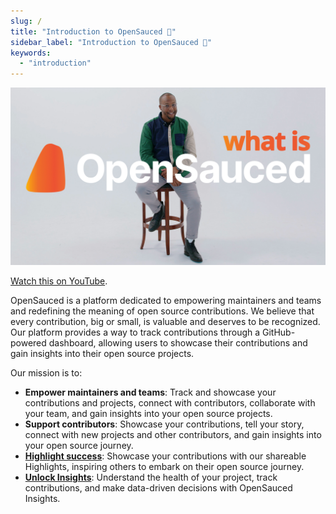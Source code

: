 ```yaml
---
slug: /
title: "Introduction to OpenSauced 🍕"
sidebar_label: "Introduction to OpenSauced 🍕"
keywords:
  - "introduction"
---
```


![Example banner](../static/img/what-is-opensauced-borderless.jpg)

[Watch this on YouTube](https://www.youtube.com/watch?v=h8gwrzis-dY&list=PLHyZ0Wz_A44XAE-6Gbd69pZLTdqWdwlBx&index=1&t=2s).

OpenSauced is a platform dedicated to empowering maintainers and teams and redefining the meaning of open source contributions. We believe that every contribution, big or small, is valuable and deserves to be recognized. Our platform provides a way to track contributions through a GitHub-powered dashboard, allowing users to showcase their contributions and gain insights into their open source projects.

Our mission is to:

- **Empower maintainers and teams**: Track and showcase your contributions and projects, connect with contributors, collaborate with your team, and gain insights into your open source projects.
- **Support contributors**: Showcase your contributions, tell your story, connect with new projects and other contributors, and gain insights into your open source journey.
- [**Highlight success**](../docs/features/highlights.md): Showcase your contributions with our shareable Highlights, inspiring others to embark on their open source journey.
- [**Unlock Insights**](../docs/features/insights.md): Understand the health of your project, track contributions, and make data-driven decisions with OpenSauced Insights.
